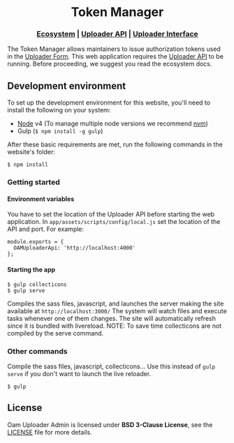 <h1 align="center">Token Manager</h1>

<div align="center">
  <h3>
  <a href="https://docs.openaerialmap.org/ecosystem/getting-started/">Ecosystem</a>
  <span> | </span>
  <a href="https://github.com/hotosm/oam-uploader-api">Uploader API</a>
  <span> | </span>
  <a href="https://github.com/hotosm/oam-uploader">Uploader Interface</a>
  </h3>
</div>

The Token Manager allows maintainers to issue authorization tokens used in the [Uploader Form](https://github.com/hotosm/oam-uploader). This web application requires the [Uploader API](https://github.com/hotosm/oam-uploader-api) to be running. Before proceeding, we suggest you read the ecosystem docs.

## Development environment
To set up the development environment for this website, you'll need to install the following on your system:

- [Node](http://nodejs.org/) v4 (To manage multiple node versions we recommend [nvm](https://github.com/creationix/nvm))
- Gulp (`$ npm install -g gulp`)

After these basic requirements are met, run the following commands in the website's folder:

```
$ npm install
```

### Getting started

#### Environment variables
You have to set the location of the Uploader API before starting the web application. 
In `app/assets/scripts/config/local.js` set the location of the API and port. For example:

``` 
module.exports = {
  OAMUploaderApi: 'http://localhost:4000'
};
``` 

#### Starting the app

```
$ gulp collecticons
$ gulp serve
```
Compiles the sass files, javascript, and launches the server making the site available at `http://localhost:3000/`
The system will watch files and execute tasks whenever one of them changes.
The site will automatically refresh since it is bundled with livereload.
NOTE: To save time collecticons are not compiled by the serve command.

### Other commands

Compile the sass files, javascript, collecticons... Use this instead of `gulp serve` if you don't want to launch the live reloader.

```
$ gulp
```

## License
Oam Uploader Admin is licensed under **BSD 3-Clause License**, see the [LICENSE](LICENSE) file for more details.
